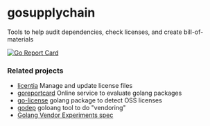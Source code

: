 # gosupplychain
Tools to help audit dependencies, check licenses, and create bill-of-materials

[![Go Report Card](http://goreportcard.com/badge/client9/gosupplychain)](http://goreportcard.com/report/client9/gosupplychain)

### Related projects

* [licentia](https://github.com/c4milo/licentia) Manage and update license files
* [goreportcard](http://goreportcard.com) Online service to evaluate golang packages
* [go-license](https://github.com/ryanuber/go-license) golang package to detect OSS licenses
* [godep](https://github.com/tools/godep) goloang tool to do "vendoring"
* [Golang Vendor Experiments spec](https://docs.google.com/document/d/1Bz5-UB7g2uPBdOx-rw5t9MxJwkfpx90cqG9AFL0JAYo/edit)
